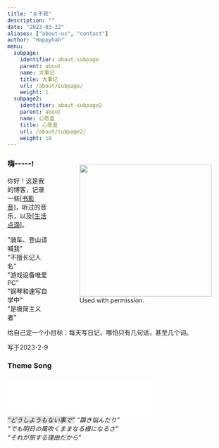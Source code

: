 ```yaml
---
title: "关于我"
description: ""
date: "2023-03-22"
aliases: ["about-us", "contact"]
author: "Happyhah"
menu:
  subpage:
    identifier: about-subpage
    parent: about
    name: 大事记
    title: 大事记
    url: /about/subpage/
    weight: 1
  subpage2:
    identifier: about-subpage2
    parent: about
    name: 心愿盒
    title: 心愿盒
    url: /about/subpage2/
    weight: 10
---
```


<div style="float:right; margin:10px 0 10px 30px;">
  <figure>
    <img src="https://images.unsplash.com/photo-1509909756405-be0199881695?ixlib=rb-4.0.3&ixid=MnwxMjA3fDB8MHxwaG90by1wYWdlfHx8fGVufDB8fHx8&auto=format&fit=crop&w=870&q=80" style="width: 300px;" />
    <figcaption> Used with permission.</figcaption>
  </figure>
</div>

### 嗨-----!

<div>
<p>你好！这是我的博客，记录一些<a href="https://godpen.bearblog.dev">[书影音]</a>，听过的音乐，以及<a href="https://iris.to/happyhah">[生活点滴]</a>。</p>
<p>
"骑车、登山请喊我"
<br>
"不擅长记人名"
<br>
"游戏设备唯爱 PC"
<br>
"钢琴和速写自学中"
<br>
"是极简主义者"
</p>
</div>

<div>
<p>给自己定一个小目标：每天写日记，哪怕只有几句话，甚至几个词。</p>
<p>写于2023-2-9</p>
</div>

### Theme Song

<div>
<iframe frameborder="no" border="0" marginwidth="0" marginheight="0" width=330 height=86 src="//music.163.com/outchain/player?type=2&id=30394746&auto=0&height=66"></iframe>
<figcaption>
    <em>
        <span style="background-color:rgb(225,225,225);">“どうしようもない事で”</span>
        “躓き悩んだり”
        <br>
        “でも明日の風吹くままなる様になるさ”
        <br>
        “それが旅する理由だから”
    </em>
</figcaption>
</div>
